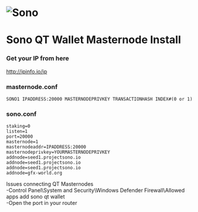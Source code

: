 # ![Sono](https://github.com/altcommunitycoin/SONO/raw/master/src/qt/res/images/about.png)
# Sono QT Wallet Masternode Install

### Get your IP from here
http://ipinfo.io/ip

### masternode.conf
```
SONO1 IPADDRESS:20000 MASTERNODEPRIVKEY TRANSACTIONHASH INDEX#(0 or 1)
```

### sono.conf
```
staking=0
listen=1
port=20000
masternode=1
masternodeaddr=IPADDRESS:20000
masternodeprivkey=YOURMASTERNODEPRIVKEY
addnode=seed1.projectsono.io
addnode=seed1.projectsono.io
addnode=seed1.projectsono.io
addnode=gfx-world.org
```

Issues connecting QT Masternodes  
-Control Panel\System and Security\Windows Defender Firewall\Allowed apps
 add sono qt wallet  
-Open the port in your router
